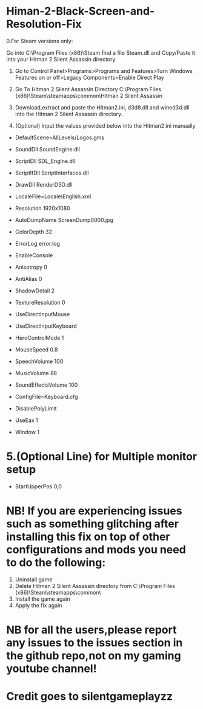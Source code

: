 # Himan-2-Black-Screen-and-Resolution-Fix

0.For Steam versions only:

Go into C:\Program Files (x86)\Steam find a file Steam.dll and Copy/Paste it into your Hitman 2 Silent Assassin  directory 

1. Go to Control Panel>Programs>Programs and Features>Turn Windows Features on or off>Legacy Components>Enable Direct Play

2. Go To Hitman 2 Silent Assassin Directory C:\Program Files (x86)\Steam\steamapps\common\Hitman 2 Silent Assassin

3. Download,extract and paste the Hitman2.ini, d3d8.dll and wined3d.dll into the Hitman 2 Silent Assassin directory.

4. (Optional) Input the values provided below into the Hitman2.ini manually
* DefaultScene=AllLevels/Logos.gms

* SoundDll SoundEngine.dll
* ScriptDll SDL_Engine.dll
* ScriptIfDll ScriptInterfaces.dll
* DrawDll RenderD3D.dll

* LocaleFile=Locale\English.xml
* Resolution 1920x1080

* AutoDumpName ScreenDump0000.jpg
* ColorDepth 32
* ErrorLog error.log
* EnableConsole

* Anisotropy 0
* AntiAlias 0
* ShadowDetail 2
* TextureResolution 0
* UseDirectInputMouse
* UseDirectInputKeyboard
* HeroControlMode 1
* MouseSpeed 0.8

* SpeechVolume 100
* MusicVolume 88
* SoundEffectsVolume 100

* ConfigFile=Keyboard.cfg

* DisablePolyLimit
* UseEax 1
* Window 1

# 5.(Optional Line) for Multiple monitor setup
* StartUpperPos 0,0

# NB! If you are experiencing issues such as something glitching after installing this fix on top of other configurations and mods you need to do the following:

1. Uninstall game
2. Delete Hitman 2 Silent Assassin directory from C:\Program Files (x86)\Steam\steamapps\common\
3. Install the game again 
4. Apply the fix again

# NB for all the users,please report any issues to the issues section in the github repo,not on my gaming youtube channel!
# Credit goes to silentgameplayzz


